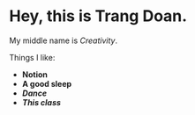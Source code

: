 # Hey, this is Trang Doan.
My middle name is *Creativity*.

Things I like:
- **Notion**
- **A good sleep**
- ***Dance***
- ***This class***
